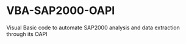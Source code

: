 # VBA-SAP2000-OAPI
Visual Basic code to automate SAP2000 analysis and data extraction through its OAPI
